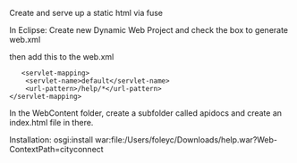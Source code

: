 Create and serve up a static html via fuse

In Eclipse:
Create new Dynamic Web Project and check the box to generate web.xml

then add this to the web.xml

       <servlet-mapping>
		<servlet-name>default</servlet-name>
		<url-pattern>/help/*</url-pattern>
	</servlet-mapping>
</web-app>

In the WebContent folder, create a subfolder called apidocs and create an index.html file in there.

Installation:
osgi:install war:file:/Users/foleyc/Downloads/help.war?Web-ContextPath=cityconnect

